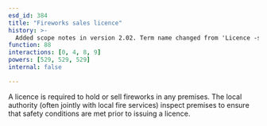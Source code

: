 ```yaml
---
esd_id: 384
title: "Fireworks sales licence"
history: >-
  Added scope notes in version 2.02. Term name changed from 'Licence -sell explosives' to 'Licences - sale of fireworks' in version 3.00. Name changed to 'Fireworks sales licence' in version 4.00.
function: 88
interactions: [0, 4, 8, 9]
powers: [529, 529, 529]
internal: false

---
```


A licence is required to hold or sell fireworks in any premises. The local authority (often jointly with local fire services) inspect premises to ensure that safety conditions are met prior to issuing a licence.

